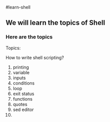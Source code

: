 #learn-shell
## We will learn the topics of Shell
### Here are the topics
Topics:

How to write shell scripting?
1. printing
2. variable
3. inputs
4. conditions
5. loop
6. exit status
7. functions
8. quotes
9. sed editor
10. 